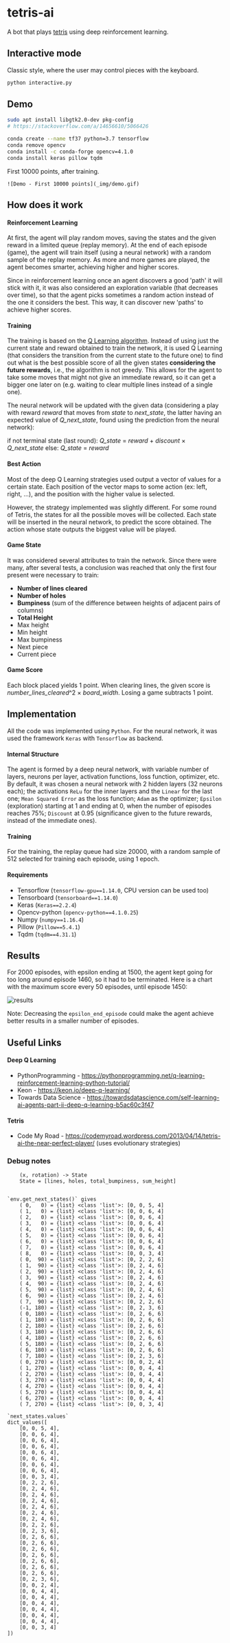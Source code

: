 # tetris-ai

A bot that plays [tetris](https://en.wikipedia.org/wiki/Tetris) using deep reinforcement learning.

## Interactive mode

Classic style, where the user may control pieces with the keyboard.
```bash
python interactive.py
```

## Demo

```bash
sudo apt install libgtk2.0-dev pkg-config
# https://stackoverflow.com/a/14656610/5066426

conda create --name tf37 python=3.7 tensorflow
conda remove opencv
conda install -c conda-forge opencv=4.1.0
conda install keras pillow tqdm
```

First 10000 points, after training.

`![Demo - First 10000 points](_img/demo.gif)`

## How does it work

#### Reinforcement Learning

At first, the agent will play random moves, saving the states and the given reward in a limited queue (replay memory). At the end of each episode (game), the agent will train itself (using a neural network) with a random sample of the replay memory. As more and more games are played, the agent becomes smarter, achieving higher and higher scores.

Since in reinforcement learning once an agent discovers a good 'path' it will stick with it, it was also considered an exploration variable (that decreases over time), so that the agent picks sometimes a random action instead of the one it considers the best. This way, it can discover new 'paths' to achieve higher scores.


#### Training

The training is based on the [Q Learning algorithm](https://en.wikipedia.org/wiki/Q-learning). Instead of using just the current state and reward obtained to train the network, it is used Q Learning (that considers the transition from the current state to the future one) to find out what is the best possible score of all the given states **considering the future rewards**, i.e., the algorithm is not greedy. This allows for the agent to take some moves that might not give an immediate reward, so it can get a bigger one later on (e.g. waiting to clear multiple lines instead of a single one).

The neural network will be updated with the given data (considering a play with reward *reward* that moves from *state* to *next_state*, the latter having an expected value of *Q_next_state*, found using the prediction from the neural network):

if not terminal state (last round): *Q_state* = *reward* + *discount* × *Q_next_state*
else: *Q_state* = *reward*


#### Best Action

Most of the deep Q Learning strategies used output a vector of values for a certain state. Each position of the vector maps to some action (ex: left, right, ...), and the position with the higher value is selected.

However, the strategy implemented was slightly different. For some round of Tetris, the states for all the possible moves will be collected. Each state will be inserted in the neural network, to predict the score obtained. The action whose state outputs the biggest value will be played.


#### Game State

It was considered several attributes to train the network. Since there were many, after several tests, a conclusion was reached that only the first four present were necessary to train:

- **Number of lines cleared**
- **Number of holes**
- **Bumpiness** (sum of the difference between heights of adjacent pairs of columns)
- **Total Height**
- Max height
- Min height
- Max bumpiness
- Next piece
- Current piece


#### Game Score

Each block placed yields 1 point. When clearing lines, the given score is *number_lines_cleared*^2 × *board_width*. Losing a game subtracts 1 point.


## Implementation

All the code was implemented using `Python`. For the neural network, it was used the framework `Keras` with `Tensorflow` as backend.

#### Internal Structure

The agent is formed by a deep neural network, with variable number of layers, neurons per layer, activation functions, loss function, optimizer, etc. By default, it was chosen a neural network with 2 hidden layers (32 neurons each); the activations `ReLu` for the inner layers and the `Linear` for the last one; `Mean Squared Error` as the loss function; `Adam` as the optimizer; `Epsilon` (exploration) starting at 1 and ending at 0, when the number of episodes reaches 75%; `Discount` at 0.95 (significance given to the future rewards, instead of the immediate ones).

#### Training

For the training, the replay queue had size 20000, with a random sample of 512 selected for training each episode, using 1 epoch.


#### Requirements

- Tensorflow (`tensorflow-gpu==1.14.0`, CPU version can be used too)
- Tensorboard (`tensorboard==1.14.0`)
- Keras (`Keras==2.2.4`)
- Opencv-python (`opencv-python==4.1.0.25`)
- Numpy (`numpy==1.16.4`)
- Pillow (`Pillow==5.4.1`)
- Tqdm (`tqdm==4.31.1`)

## Results

For 2000 episodes, with epsilon ending at 1500, the agent kept going for too long around episode 1460, so it had to be terminated. Here is a chart with the maximum score every 50 episodes, until episode 1450:

![results](_img/results.svg)

Note: Decreasing the `epsilon_end_episode` could make the agent achieve better results in a smaller number of episodes.


## Useful Links

#### Deep Q Learning
- PythonProgramming - https://pythonprogramming.net/q-learning-reinforcement-learning-python-tutorial/
- Keon - https://keon.io/deep-q-learning/
- Towards Data Science - https://towardsdatascience.com/self-learning-ai-agents-part-ii-deep-q-learning-b5ac60c3f47

#### Tetris
- Code My Road - https://codemyroad.wordpress.com/2013/04/14/tetris-ai-the-near-perfect-player/ (uses evolutionary strategies)

### Debug notes

```
    (x, rotation) -> State
    State = [lines, holes, total_bumpiness, sum_height]


`env.get_next_states()` gives
    ( 0,   0) = {list} <class 'list'>: [0, 0, 5, 4]
    ( 1,   0) = {list} <class 'list'>: [0, 0, 6, 4]
    ( 2,   0) = {list} <class 'list'>: [0, 0, 6, 4]
    ( 3,   0) = {list} <class 'list'>: [0, 0, 6, 4]
    ( 4,   0) = {list} <class 'list'>: [0, 0, 6, 4]
    ( 5,   0) = {list} <class 'list'>: [0, 0, 6, 4]
    ( 6,   0) = {list} <class 'list'>: [0, 0, 6, 4]
    ( 7,   0) = {list} <class 'list'>: [0, 0, 6, 4]
    ( 8,   0) = {list} <class 'list'>: [0, 0, 3, 4]
    ( 0,  90) = {list} <class 'list'>: [0, 2, 2, 6]
    ( 1,  90) = {list} <class 'list'>: [0, 2, 4, 6]
    ( 2,  90) = {list} <class 'list'>: [0, 2, 4, 6]
    ( 3,  90) = {list} <class 'list'>: [0, 2, 4, 6]
    ( 4,  90) = {list} <class 'list'>: [0, 2, 4, 6]
    ( 5,  90) = {list} <class 'list'>: [0, 2, 4, 6]
    ( 6,  90) = {list} <class 'list'>: [0, 2, 4, 6]
    ( 7,  90) = {list} <class 'list'>: [0, 2, 2, 6]
    (-1, 180) = {list} <class 'list'>: [0, 2, 3, 6]
    ( 0, 180) = {list} <class 'list'>: [0, 2, 6, 6]
    ( 1, 180) = {list} <class 'list'>: [0, 2, 6, 6]
    ( 2, 180) = {list} <class 'list'>: [0, 2, 6, 6]
    ( 3, 180) = {list} <class 'list'>: [0, 2, 6, 6]
    ( 4, 180) = {list} <class 'list'>: [0, 2, 6, 6]
    ( 5, 180) = {list} <class 'list'>: [0, 2, 6, 6]
    ( 6, 180) = {list} <class 'list'>: [0, 2, 6, 6]
    ( 7, 180) = {list} <class 'list'>: [0, 2, 3, 6]
    ( 0, 270) = {list} <class 'list'>: [0, 0, 2, 4]
    ( 1, 270) = {list} <class 'list'>: [0, 0, 4, 4]
    ( 2, 270) = {list} <class 'list'>: [0, 0, 4, 4]
    ( 3, 270) = {list} <class 'list'>: [0, 0, 4, 4]
    ( 4, 270) = {list} <class 'list'>: [0, 0, 4, 4]
    ( 5, 270) = {list} <class 'list'>: [0, 0, 4, 4]
    ( 6, 270) = {list} <class 'list'>: [0, 0, 4, 4]
    ( 7, 270) = {list} <class 'list'>: [0, 0, 3, 4]

`next_states.values`
dict_values([
    [0, 0, 5, 4],
    [0, 0, 6, 4],
    [0, 0, 6, 4],
    [0, 0, 6, 4],
    [0, 0, 6, 4],
    [0, 0, 6, 4],
    [0, 0, 6, 4],
    [0, 0, 6, 4],
    [0, 0, 3, 4],
    [0, 2, 2, 6],
    [0, 2, 4, 6],
    [0, 2, 4, 6],
    [0, 2, 4, 6],
    [0, 2, 4, 6],
    [0, 2, 4, 6],
    [0, 2, 4, 6],
    [0, 2, 2, 6],
    [0, 2, 3, 6],
    [0, 2, 6, 6],
    [0, 2, 6, 6],
    [0, 2, 6, 6],
    [0, 2, 6, 6],
    [0, 2, 6, 6],
    [0, 2, 6, 6],
    [0, 2, 6, 6],
    [0, 2, 3, 6],
    [0, 0, 2, 4],
    [0, 0, 4, 4],
    [0, 0, 4, 4],
    [0, 0, 4, 4],
    [0, 0, 4, 4],
    [0, 0, 4, 4],
    [0, 0, 4, 4],
    [0, 0, 3, 4]
])
```
